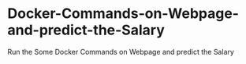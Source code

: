 # Docker-Commands-on-Webpage-and-predict-the-Salary
Run the Some Docker Commands on Webpage and predict the Salary
